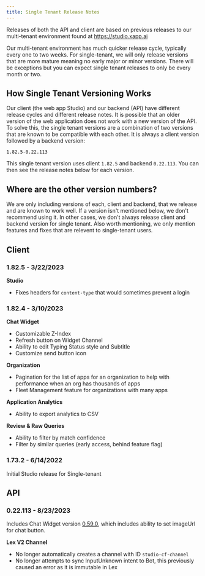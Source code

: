 ```yaml
---
title: Single Tenant Release Notes
---
```


Releases of both the API and client are based on previous releases to our multi-tenant environment found at https://studio.xapp.ai

Our multi-tenant environment has much quicker release cycle, typically every one to two weeks.  For single-tenant, we will only release versions that are more mature meaning no early major or minor versions. There will be exceptions but you can expect single tenant releases to only be every month or two.

## How Single Tenant Versioning Works

Our client (the web app Studio) and our backend (API) have different release cycles and different release notes.  It is possible that an older version of the web application does not work with a new version of the API.  To solve this, the single tenant versions are a combination of two versions that are known to be compatible with each other.  It is always a client version followed by a backend version:

```
1.82.5-0.22.113
```

This single tenant version uses client `1.82.5` and backend `0.22.113`.  You can then see the release notes below for each version.

## Where are the other version numbers?

We are only including versions of each, client and backend, that we release and are known to work well.  If a version isn't mentioned below, we don't recommend using it.  In other cases, we don't always release client and backend version for single tenant.  Also worth mentioning, we only mention features and fixes that are relevent to single-tenant users.    

## Client

### 1.82.5 - 3/22/2023

**Studio**

* Fixes headers for `content-type` that would sometimes prevent a login

### 1.82.4 - 3/10/2023

**Chat Widget**

* Customizable Z-Index
* Refresh button on Widget Channel
* Ability to edit Typing Status style and Subtitle
* Customize send button icon

**Organization**

* Pagination for the list of apps for an organization to help with performance when an org has thousands of apps
* Fleet Management feature for organizations with many apps

**Application Analytics**

* Ability to export analytics to CSV

**Review & Raw Queries**

* Ability to filter by match confidence
* Filter by similar queries (early access, behind feature flag)

### 1.73.2 - 6/14/2022

Initial Studio release for Single-tenant

## API

### 0.22.113 - 8/23/2023

Includes Chat Widget version [0.59.0](/docs/release-notes/chat-widget), which includes ability to set imageUrl for chat button.

**Lex V2 Channel**

* No longer automatically creates a channel with ID `studio-cf-channel`
* No longer attempts to sync InputUnknown intent to Bot, this previously caused an error as it is immutable in Lex





